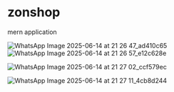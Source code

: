 # zonshop
mern application

![WhatsApp Image 2025-06-14 at 21 26 47_ad410c65](https://github.com/user-attachments/assets/6a62cd53-f5c8-4ce9-a774-da5b286dc8b1)
![WhatsApp Image 2025-06-14 at 21 26 57_e12c628e](https://github.com/user-attachments/assets/ca09de98-9585-4df9-ad61-c0279ab59f3d)

![WhatsApp Image 2025-06-14 at 21 27 02_ccf579ec](https://github.com/user-attachments/assets/63726767-f9cc-478a-86b6-115d30ca2a6f)

![WhatsApp Image 2025-06-14 at 21 27 11_4cb8d244](https://github.com/user-attachments/assets/cfa2fd36-6ab0-453e-8201-f091c559ea56)
